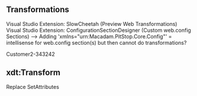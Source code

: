 Transformations
---------------
Visual Studio Extension: SlowCheetah (Preview Web Transformations)
Visual Studio Extension: ConfigurationSectionDesigner (Custom web.config Sections)
--> Adding 'xmlns="urn:Macadam.PitStop.Core.Config"' = intellisense for web.config section(s) but then cannot do transformations?

<configuration xmlns:xdt="http://schemas.microsoft.com/XML-Document-Transform">
<connectionStrings>
	<add name="ttc"
		connectionString="connection"
		xdt:Transform="SetAttributes" xdt:Locator="Match(name)"/>
</connectionStrings>

<applicationSettings>
	<Program1.Properties.Settings>
		<setting name="CustomerId" serializeAs="String" xdt:Transform="Replace" xdt:Locator="Match(name)">
			<value>Customer2-343242</value>
		</setting>
	</Program1.Properties.Settings>
</applicationSettings>

xdt:Transform
-------------
Replace
SetAttributes
